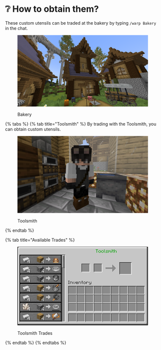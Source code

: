 # ❔ How to obtain them?

These custom utensils can be traded at the bakery by typing `/warp Bakery` in the chat.

<figure><img src="../../.gitbook/assets/image (2) (2) (1).png" alt=""><figcaption><p>Bakery</p></figcaption></figure>

{% tabs %}
{% tab title="Toolsmith" %}
By trading with the Toolsmith, you can obtain custom utensils.

<figure><img src="../../.gitbook/assets/image (137).png" alt=""><figcaption><p>Toolsmith</p></figcaption></figure>
{% endtab %}

{% tab title="Available Trades" %}
<figure><img src="../../.gitbook/assets/image (6).png" alt=""><figcaption><p>Toolsmith Trades</p></figcaption></figure>
{% endtab %}
{% endtabs %}
